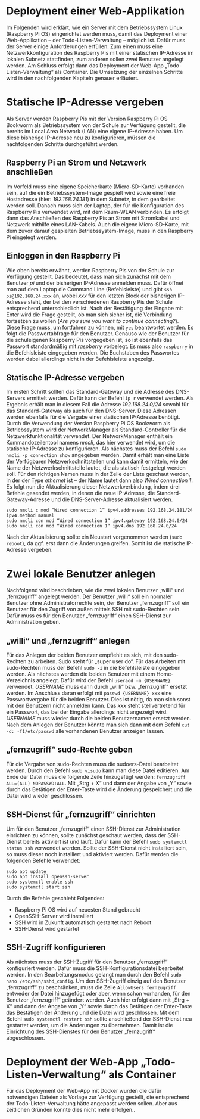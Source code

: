 # Deployment einer Web-Applikation #
Im Folgenden wird erklärt, wie ein Server mit dem Betriebssystem Linux (Raspberry Pi OS) eingerichtet werden muss, damit das Deployment einer Web-Applikation – der Todo-Listen-Verwaltung – möglich ist. Dafür muss der Server einige Anforderungen erfüllen: Zum einen muss eine Netzwerkkonfiguration des Raspberry Pis mit einer statischen IP-Adresse im lokalen Subnetz stattfinden, zum anderen sollen zwei Benutzer angelegt werden. Am Schluss erfolgt dann das Deployment der Web-App „Todo-Listen-Verwaltung“ als Container.
Die Umsetzung der einzelnen Schritte wird in den nachfolgenden Kapiteln genauer erläutert.
# Statische IP-Adresse vergeben #
Als Server werden Raspberry Pis mit der Version Raspberry Pi OS Bookworm als Betriebssystem von der Schule zur Verfügung gestellt, die bereits im Local Area Network (LAN) eine eigene IP-Adresse haben. Um diese bisherige IP-Adresse neu zu konfigurieren, müssen die nachfolgenden Schritte durchgeführt werden.
## Raspberry Pi an Strom und Netzwerk anschließen ##
Im Vorfeld muss eine eigene Speicherkarte (Micro-SD-Karte) vorhanden sein, auf die ein Betriebssystem-Image gespielt wird sowie eine freie Hostadresse (hier: _192.168.24.181_) in dem Subnetz, in dem gearbeitet werden soll.
Danach muss sich der Laptop, der für die Konfiguration des Raspberry Pis verwendet wird, mit dem Raum-WLAN verbinden. Es erfolgt dann das Anschließen des Raspberry Pis an Strom mit Stromkabel und Netzwerk mithilfe eines LAN-Kabels. Auch die eigene Micro-SD-Karte, mit dem zuvor darauf gespielten Betriebssystem-Image, muss in den Raspberry Pi eingelegt werden.
## Einloggen in den Raspberry Pi ##
Wie oben bereits erwähnt, werden Raspberry Pis von der Schule zur Verfügung gestellt. Das bedeutet, dass man sich zunächst mit dem Benutzer _pi_ und der bisherigen IP-Adresse anmelden muss. Dafür öffnet man auf dem Laptop die Command Line (Befehlsleiste) und gibt `ssh pi@192.168.24.xxx` an, wobei _xxx_ für den letzten Block der bisherigen IP-Adresse steht, der bei den verschiedenen Raspberry Pis der Schule entsprechend unterschiedlich ist. Nach der Bestätigung der Eingabe mit Enter wird die Frage gestellt, ob man sich sicher ist, die Verbindung fortsetzen zu wollen (_Are you sure you want to continue connecting?_). Diese Frage muss, um fortfahren zu können, mit `yes` beantwortet werden. Es folgt die Passwortabfrage für den Benutzer. Genauso wie der Benutzer für die schuleigenen Raspberry Pis vorgegeben ist, so ist ebenfalls das Passwort standardmäßig mit _raspberry_ vorbelegt. Es muss also `raspberry` in die Befehlsleiste eingegeben werden. Die Buchstaben des Passwortes werden dabei allerdings nicht in der Befehlsleiste angezeigt.
## Statische IP-Adresse vergeben ##
Im ersten Schritt sollten das Standard-Gateway und die Adresse des DNS-Servers ermittelt werden. Dafür kann der Befehl `ip r` verwendet werden. Als Ergebnis erhält man in diesem Fall die Adresse _192.168.24.0/24_ sowohl für das Standard-Gateway als auch für den DNS-Server. Diese Adressen werden ebenfalls für die Vergabe einer statischen IP-Adresse benötigt.
Durch die Verwendung der Version Raspberry Pi OS Bookworm als Betriebssystem wird der NetworkManager als Standard-Controller für die Netzwerkfunktionalität verwendet. Der NetworkManager enthält ein Kommandozeilentool namens _nmcli_, das hier verwendet wird, um die statische IP-Adresse zu konfigurieren.
Als nächstes muss der Befehl `sudo nmcli -p connection show` angegeben werden. Damit erhält man eine Liste der Verfügbaren Netzwerkschnittstellen und kann damit ermitteln, wie der Name der Netzwerkschnittstelle lautet, die als statisch festgelegt werden soll. Für den richtigen Namen muss in der Zeile der Liste geschaut werden, in der der Type _ethernet_ ist – der Name lautet dann also _Wired connection 1_.
Es folgt nun die Aktualisierung dieser Netzwerkverbindung, indem drei Befehle gesendet werden, in denen die neue IP-Adresse, die Standard-Gateway-Adresse und die DNS-Server-Adresse aktualisiert werden.
```
sudo nmcli c mod “Wired connection 1“ ipv4.addresses 192.168.24.181/24 ipv4.method manual
sudo nmcli con mod “Wired connection 1“ ipv4.gateway 192.168.24.0/24
sudo nmcli con mod “Wired connection 1“ ipv4.dns 192.168.24.0/24
```
Nach der Aktualisierung sollte ein Neustart vorgenommen werden (`sudo reboot`), da ggf. erst dann die Änderungen greifen. Somit ist die statische IP-Adresse vergeben.
# Zwei lokale Benutzer anlegen #
Nachfolgend wird beschrieben, wie die zwei lokalen Benutzer „willi“ und „fernzugriff“ angelegt werden. Der Benutzer „willi“ soll ein normaler Benutzer ohne Administratorrechte sein, der Benutzer „fernzugriff“ soll ein Benutzer für den Zugriff von außen mittels SSH mit sudo-Rechten sein. Dafür muss es für den Benutzer „fernzugriff“ einen SSH-Dienst zur Administration geben.
## „willi“ und „fernzugriff“ anlegen ##
Für das Anlegen der beiden Benutzer empfiehlt es sich, mit den sudo-Rechten zu arbeiten. Sudo steht für „super user do“. Für das Arbeiten mit sudo-Rechten muss der Befehl `sudo -i` in die Befehlsleiste eingegeben werden.
Als nächstes werden die beiden Benutzer mit einem Home-Verzeichnis angelegt. Dafür wird der Befehl `useradd -m {USERNAME}` verwendet. _USERNAME_ muss dann durch „willi“ bzw. „fernzugriff“ ersetzt werden. Im Anschluss daran erfolgt mit `passwd {USERNAME} xxx` eine Passwortvergabe für die beiden Benutzer. Dies ist nötig, da man sich sonst mit den Benutzern nicht anmelden kann. Das _xxx_ steht stellvertretend für ein Passwort, das bei der Eingabe allerdings nicht angezeigt wird. _USERNAME_ muss wieder durch die beiden Benutzernamen ersetzt werden.
Nach dem Anlegen der Benutzer könnte man sich dann mit dem Befehl `cut -d: -f1/etc/passwd` alle vorhandenen Benutzer anzeigen lassen.
## „fernzugriff“ sudo-Rechte geben ##
Für die Vergabe von sudo-Rechten muss die sudoers-Datei bearbeitet werden. Durch den Befehl `sudo visudo` kann man diese Datei editieren. Am Ende der Datei muss die folgende Zeile hinzugefügt werden: `fernzugriff ALL=(ALL) NOPASSWD:ALL`.
Mit „Strg + X“ und dann der Angabe von „Y“ sowie durch das Betätigen der Enter-Taste wird die Änderung gespeichert und die Datei wird wieder geschlossen.
## SSH-Dienst für „fernzugriff“ einrichten ##
Um für den Benutzer „fernzugriff“ einen SSH-Dienst zur Administration einrichten zu können, sollte zunächst geschaut werden, dass der SSH-Dienst bereits aktiviert ist und läuft.
Dafür kann der Befehl `sudo systemctl status ssh` verwendet werden. Sollte der SSH-Dienst nicht installiert sein, so muss dieser noch installiert und aktiviert werden.
Dafür werden die folgenden Befehle verwendet:
```
sudo apt update
sudo apt install openssh-server
sudo systemctl enable ssh
sudo systemctl start ssh
```
Durch die Befehle geschieht Folgendes:
- Raspberry Pi OS wird auf neuesten Stand gebracht
- OpenSSH-Server wird installiert
- SSH wird in Zukunft automatisch gestartet nach Reboot
- SSH-Dienst wird gestartet
## SSH-Zugriff konfigurieren ##
Als nächstes muss der SSH-Zugriff für den Benutzer „fernzugriff“ konfiguriert werden. Dafür muss die SSH-Konfigurationsdatei bearbeitet werden. In den Bearbeitungsmodus gelangt man durch den Befehl `sudo nano /etc/ssh/sshd_config`. Um den SSH-Zugriff einzig auf den Benutzer „fernzugriff“ zu beschränken, muss die Zeile `AllowUsers fernzugriff` entweder der Datei hinzugefügt oder aber, wenn schon vorhanden, für den Benutzer „fernzugriff“ geändert werden. Auch hier erfolgt dann mit „Strg + X“ und dann der Angabe von „Y“ sowie durch das Betätigen der Enter-Taste das Bestätigen der Änderung und die Datei wird geschlossen.
Mit dem Befehl `sudo systemctl restart ssh` sollte anschließend der SSH-Dienst neu gestartet werden, um die Änderungen zu übernehmen.
Damit ist die Einrichtung des SSH-Dienstes für den Benutzer „fernzugriff“ abgeschlossen.
# Deployment der Web-App „Todo-Listen-Verwaltung“ als Container #
Für das Deployment der Web-App mit Docker wurden die dafür notwendigen Dateien als Vorlage zur Verfügung gestellt, die entsprechend der Todo-Listen-Verwaltung hätte angepasst werden sollen. Aber aus zeitlichen Gründen konnte dies nicht mehr erfolgen..
